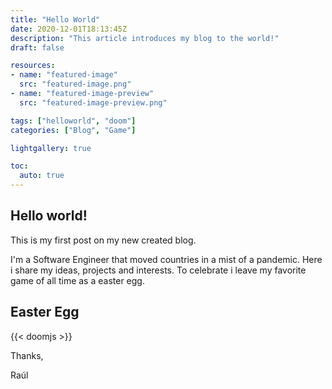```yaml
---
title: "Hello World"
date: 2020-12-01T18:13:45Z
description: "This article introduces my blog to the world!"
draft: false

resources:
- name: "featured-image"
  src: "featured-image.png"
- name: "featured-image-preview"
  src: "featured-image-preview.png"

tags: ["helloworld", "doom"]
categories: ["Blog", "Game"]

lightgallery: true

toc:
  auto: true
---
```


## Hello world!

This is my first post on my new created blog.

I'm a Software Engineer that moved countries in a mist of a pandemic.
Here i share my ideas, projects and interests.
To celebrate i leave my favorite game of all time as a easter egg.

<!--more-->
## Easter Egg
{{< doomjs >}}

Thanks,

Raúl
